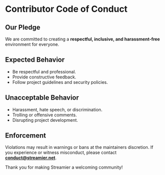 # Contributor Code of Conduct

## Our Pledge

We are committed to creating a **respectful, inclusive, and harassment-free** environment for everyone.

## Expected Behavior

- Be respectful and professional.
- Provide constructive feedback.
- Follow project guidelines and security policies.

## Unacceptable Behavior

- Harassment, hate speech, or discrimination.
- Trolling or offensive comments.
- Disrupting project development.

## Enforcement

Violations may result in warnings or bans at the maintainers discretion. If you experience or witness misconduct, please contact **conduct@streamier.net**.

Thank you for making Streamier a welcoming community!
